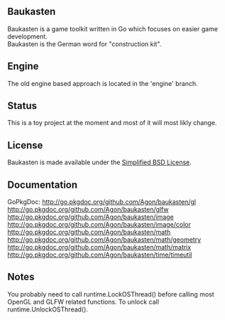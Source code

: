 ## Baukasten
Baukasten is a game toolkit written in Go which focuses on easier game development.<br>
Baukasten is the German word for "construction kit".<br>

## Engine
The old engine based approach is located in the 'engine' branch.<br>

## Status
This is a toy project at the moment and most of it will most likly change.

## License
Baukasten is made available under the [Simplified BSD License](http://en.wikipedia.org/wiki/BSD_licenses#2-clause_license_.28.22Simplified_BSD_License.22_or_.22FreeBSD_License.22.29).

## Documentation
GoPkgDoc:
http://go.pkgdoc.org/github.com/Agon/baukasten/gl
http://go.pkgdoc.org/github.com/Agon/baukasten/glfw
http://go.pkgdoc.org/github.com/Agon/baukasten/image
http://go.pkgdoc.org/github.com/Agon/baukasten/image/color
http://go.pkgdoc.org/github.com/Agon/baukasten/math
http://go.pkgdoc.org/github.com/Agon/baukasten/math/geometry
http://go.pkgdoc.org/github.com/Agon/baukasten/math/matrix
http://go.pkgdoc.org/github.com/Agon/baukasten/time/timeutil

## Notes
You probably need to call runtime.LockOSThread() before calling most OpenGL and GLFW related functions. To unlock call runtime.UnlockOSThread().<br>